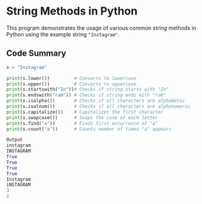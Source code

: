 # String Methods in Python

This program demonstrates the usage of various common string methods in Python using the example string `"Instagram"`.

## Code Summary

```python
s = "Instagram"

print(s.lower())         # Converts to lowercase
print(s.upper())         # Converts to uppercase
print(s.startswith("In"))# Checks if string starts with "In"
print(s.endswith("ram")) # Checks if string ends with "ram"
print(s.isalpha())       # Checks if all characters are alphabetic
print(s.isalnum())       # Checks if all characters are alphanumeric
print(s.capitalize())    # Capitalizes the first character
print(s.swapcase())      # Swaps the case of each letter
print(s.find("a"))       # Finds first occurrence of "a"
print(s.count("a"))      # Counts number of times "a" appears

Output 
instagram
INSTAGRAM
True
True
True
True
Instagram
iNSTAGRAM
3
2
